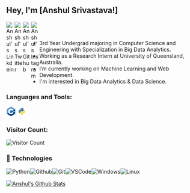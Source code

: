 ## Hey, I'm [Anshul Srivastava!] 


 
<a href="https://www.linkedin.com/in/anshul-srivastava-/">
  <img align="left" alt="Anshul's Linkdein" width="22px" src="https://cdn.jsdelivr.net/npm/simple-icons@v3/icons/linkedin.svg" />
</a>
<a href="https://twitter.com/Anshuls__">
  <img align="left" alt="Anshul's Twitter" width="22px" src="https://cdn.jsdelivr.net/npm/simple-icons@v3/icons/twitter.svg" />
</a>
<a href="https://github.com/theanshulcode">
  <img align="left" alt="Anshul's Github" width="22px" src="https://cdn.jsdelivr.net/npm/simple-icons@v3/icons/github.svg" />

<a href="https://www.instagram.com/__a.n.s.h.u.l.__/">
  <img align="left" alt="Anshul's Instagram" width="22px" src="https://cdn.jsdelivr.net/npm/simple-icons@v3/icons/instagram.svg" />
</a>


<br/>
<br/>


-  3rd Year Undergrad majoring in Computer Science and Engineering with Specialization in Big Data Analytics.
-  Working as a Research Intern at University of Queensland, Australia.
-  I’m currently working on Machine Learning and Web Development.
-  I'm interested in Big Data Analytics & Data Science.
  
 ### Languages and Tools:  


<code><img height="25" src="https://raw.githubusercontent.com/github/explore/80688e429a7d4ef2fca1e82350fe8e3517d3494d/topics/cpp/cpp.png"></code>
<code><img height="25" src="https://raw.githubusercontent.com/github/explore/80688e429a7d4ef2fca1e82350fe8e3517d3494d/topics/python/python.png"></code> 

 
 ### Visitor Count:
![Visitor Count](https://profile-counter.glitch.me/theanshulcode/count.svg)
 
 ### 🔧 Technologies
![Python](https://img.icons8.com/color/30/000000/python.png)![Github](https://img.icons8.com/material-outlined/25/github.png)![Git](https://img.icons8.com/color/25/git.png)![VSCode](https://img.icons8.com/color/25/visual-studio-code-2019.png)![Windows](https://img.icons8.com/color/30/windows-10.png)![Linux](https://img.icons8.com/color/30/linux.png)


<a href="https://github.com/theanshulcode">
 <img align="center" src="https://github-readme-stats.vercel.app/api?username=theanshulcode&show_icons=true&theme=light&line_height=27" alt="Anshul's Github Stats"/>
</a>

 
